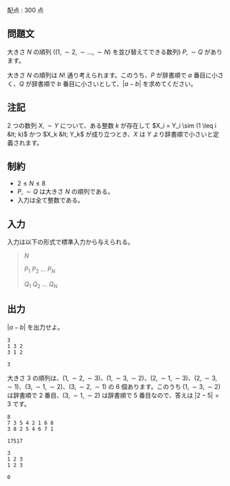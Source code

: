 配点 : $300$ 点

## 問題文

大きさ $N$ の順列 ($(1, \sim 2, \sim ..., \sim N)$ を並び替えてできる数列) $P, \sim Q$ があります。

大きさ $N$ の順列は $N!$ 通り考えられます。このうち、$P$ が辞書順で $a$ 番目に小さく、$Q$ が辞書順で $b$ 番目に小さいとして、$|a - b|$ を求めてください。

## 注記

$2$ つの数列 $X, \sim Y$ について、ある整数 $k$ が存在して $X_i = Y_i \sim (1 \leq i &lt; k)$ かつ $X_k &lt; Y_k$ が成り立つとき、$X$ は $Y$ より辞書順で小さいと定義されます。

## 制約

- $2 \leq N \leq 8$
- $P, \sim Q$ は大きさ $N$ の順列である。
- 入力は全て整数である。

## 入力

入力は以下の形式で標準入力から与えられる。

> $N$
> 
> $P_1$ $P_2$ $...$ $P_N$
> 
> $Q_1$ $Q_2$ $...$ $Q_N$

## 出力

$|a - b|$ を出力せよ。

```input1
3
1 3 2
3 1 2
```

```output1
3
```

大きさ $3$ の順列は、$(1, \sim 2, \sim 3)$、$(1, \sim 3, \sim 2)$、$(2, \sim 1, \sim 3)$、$(2, \sim 3, \sim 1)$、$(3, \sim 1, \sim 2)$、$(3, \sim 2, \sim 1)$ の $6$ 個あります。このうち $(1, \sim 3, \sim 2)$ は辞書順で $2$ 番目、$(3, \sim 1, \sim 2)$ は辞書順で $5$ 番目なので、答えは $|2 - 5| = 3$ です。

```input2
8
7 3 5 4 2 1 6 8
3 8 2 5 4 6 7 1
```

```output2
17517
```

```input3
3
1 2 3
1 2 3
```

```output3
0
```